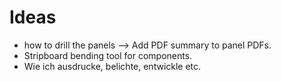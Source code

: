 # Ideas

* how to drill the panels --> Add PDF summary to panel PDFs.
* Stripboard bending tool for components.
* Wie ich ausdrucke, belichte, entwickle etc. 

